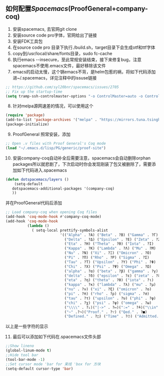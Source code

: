 ## 如何配置*Spacemacs*(ProofGeneral+company-coq)

1. 安装spacemacs, 去官网git clone
2. 安装source code pro字体，官网给出了链接
3. 安装FDK工具包
4. 在source code pro 目录下执行./build.sh，target目录下会生成otf和ttf字体
5. copy到/usr/local/share/fonts目录，sudo fc-cache
6. 执行emacs --insecure，至此常规安装结束，接下来修复bug，注意spacemacs不使用.emacs文件，最好移除该文件
7. emacs的启动太慢，这个锅emacs不背，是helm包惹的祸，将如下代码添加进~/.spacemacs，详见注释中的issuse链接

```lisp
;; https://github.com/syl20bnr/spacemacs/issues/2705
;; Fix up the startup-time
(setq tramp-ssh-controlmaster-options "-o ControlMaster=auto -o ControlPath='tramp.%%C' -o ControlPersist=no")
```

8. 针对melpa源网速差的情况，可以使用这个


```lisp
(require 'package)  
(add-to-list 'package-archives '("melpa" . "https://mirrors.tuna.tsinghua.edu.cn/elpa/melpa/") t)
(package-initialize) 
```
9. ProofGeneral 照常安装，添加

```lisp
;; Open .v files with Proof General's Coq mode
(load "~/.emacs.d/lisp/PG/generic/proof-site")
```

10.  安装company-coq自动补全后需要注意，spacemacs会自动删除orphan packages所以就悲剧了，下次启动时你会发现刚装了包又被删除了，需要添加如下代码进入.spacemacs

```lisp
(defun dotspacemacs/layers ()
    (setq-default
   dotspacemacs-additional-packages '(company-coq)
   ))
```

并在ProofGeneral代码后添加

```lisp
;; Load company-coq when opening Coq files
(add-hook 'coq-mode-hook #'company-coq-mode)
(add-hook 'coq-mode-hook
          (lambda ()
            ( setq-local prettify-symbols-alist
                         '(("Alpha" . ?Α) ("Beta" . ?Β) ("Gamma" . ?Γ)
                           ("Delta" . ?Δ) ("Epsilon" . ?Ε) ("Zeta" . ?Ζ)
                           ("Eta" . ?Η) ("Theta" . ?Θ) ("Iota" . ?Ι)
                           ("Kappa" . ?Κ) ("Lambda" . ?Λ) ("Mu" . ?Μ)
                           ("Nu" . ?Ν) ("Xi" . ?Ξ) ("Omicron" . ?Ο)
                           ("Pi" . ?Π) ("Rho" . ?Ρ) ("Sigma" . ?Σ)
                           ("Tau" . ?Τ) ("Upsilon" . ?Υ) ("Phi" . ?Φ)
                           ("Chi" . ?Χ) ("Psi" . ?Ψ) ("Omega" . ?Ω)
                           ("alpha" . ?α) ("beta" . ?β) ("gamma" . ?γ)
                           ("delta" . ?δ) ("epsilon" . ?ε) ("zeta" . ?ζ)
                           ("eta" . ?η) ("theta" . ?θ) ("iota" . ?ι)
                           ("kappa" . ?κ) ("lambda" . ?λ) ("mu" . ?μ)
                           ("nu" . ?ν) ("xi" . ?ξ) ("omicron" . ?ο)
                           ("pi" . ?π) ("rho" . ?ρ) ("sigma" . ?σ)
                           ("tau" . ?τ) ("upsilon" . ?υ) ("phi" . ?φ)
                           ("chi" . ?χ) ("psi" . ?ψ) ("omega" . ?ω)
                           ("\\\\" . ?⇓)("|->" . ?↦)(":=" . ?≜)("\\in" .?∈)
                           ("~" .?¬)("Proof." . ?∵) ("Qed." . ?■)
                           ("Defined." . ?□) ("Time" . ?⏱) ("Admitted." . ?😱)))))
```

以上是一些字符的显示

11. 最后可以添加如下代码在.spacemacs文件头部

```lisp
;;Show lineno
(global-linum-mode t)
;;Hide tool bar
(tool-bar-mode -1)
;;Set cursor mode 'bar for 束线 'box for 方块
(setq-default cursor-type 'bar)
```


